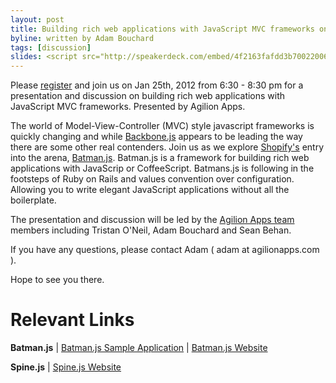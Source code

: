 ```yaml
---
layout: post
title: Building rich web applications with JavaScript MVC frameworks on January 25th, 2012
byline: written by Adam Bouchard
tags: [discussion]
slides: <script src="http://speakerdeck.com/embed/4f2163fafdd3b700220061b4.js"></script>
---
```


Please [register](http://www.eventbrite.com/event/2704307657) and join us on Jan 25th, 2012 from 6:30 - 8:30 pm  for a presentation and discussion on building rich web applications with JavaScript MVC frameworks. Presented by Agilion Apps.

The world of Model-View-Controller (MVC) style javascript frameworks is quickly changing and while [Backbone.js](http://documentcloud.github.com/backbone/) appears to be leading the way there are some other real contenders.  Join us as we explore [Shopify's](http://www.shopify.com/) entry into the arena, [Batman.js](http://batmanjs.org/). Batman.js is a framework for building rich web applications with JavaScrip or CoffeeScript.  Batmans.js is following in the footsteps of Ruby on Rails and values convention over configuration.  Allowing you to write elegant JavaScript applications without all the boilerplate.

The presentation and discussion will be led by the [Agilion Apps team](http://agilionapps.com/team) members including Tristan O'Neil, Adam Bouchard and Sean Behan.

If you have any questions, please contact Adam ( adam at agilionapps.com ).

Hope to see you there.

# Relevant Links

**Batman.js** | [Batman.js Sample Application](https://github.com/tristanoneil/goodbier) | [Batman.js Website](http://batmanjs.com)

**Spine.js** | [Spine.js Website](http://spinejs.com)
